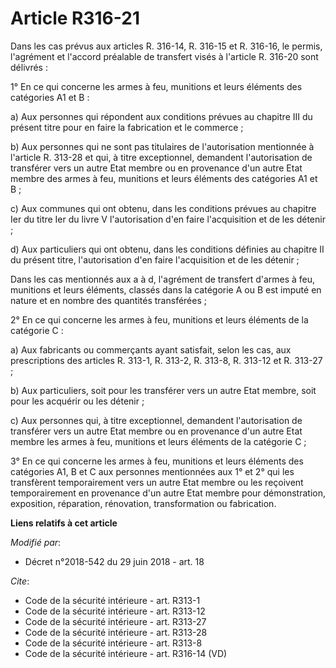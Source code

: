 # Article R316-21

Dans les cas prévus aux articles R. 316-14, R. 316-15 et R. 316-16, le permis, l'agrément et l'accord préalable de transfert
visés à l'article R. 316-20 sont délivrés :

1° En ce qui concerne les armes à feu, munitions et leurs éléments des catégories A1 et B :

a) Aux personnes qui répondent aux conditions prévues au chapitre III du présent titre pour en faire la fabrication et le
commerce ;

b) Aux personnes qui ne sont pas titulaires de l'autorisation mentionnée à l'article R. 313-28 et qui, à titre exceptionnel,
demandent l'autorisation de transférer vers un autre Etat membre ou en provenance d'un autre Etat membre des armes à feu,
munitions et leurs éléments des catégories A1 et B ;

c) Aux communes qui ont obtenu, dans les conditions prévues au chapitre Ier du titre Ier du livre V l'autorisation d'en faire
l'acquisition et de les détenir ;

d) Aux particuliers qui ont obtenu, dans les conditions définies au chapitre II du présent titre, l'autorisation d'en faire
l'acquisition et de les détenir ;

Dans les cas mentionnés aux a à d, l'agrément de transfert d'armes à feu, munitions et leurs éléments, classés dans la
catégorie A ou B est imputé en nature et en nombre des quantités transférées ;

2° En ce qui concerne les armes à feu, munitions et leurs éléments de la catégorie C :

a) Aux fabricants ou commerçants ayant satisfait, selon les cas, aux prescriptions des articles R. 313-1, R. 313-2, R. 313-8,
R. 313-12 et R. 313-27 ;

b) Aux particuliers, soit pour les transférer vers un autre Etat membre, soit pour les acquérir ou les détenir ;

c) Aux personnes qui, à titre exceptionnel, demandent l'autorisation de transférer vers un autre Etat membre ou en provenance
d'un autre Etat membre les armes à feu, munitions et leurs éléments de la catégorie C ;

3° En ce qui concerne les armes à feu, munitions et leurs éléments des catégories A1, B et C aux personnes mentionnées aux 1°
et 2° qui les transfèrent temporairement vers un autre Etat membre ou les reçoivent temporairement en provenance d'un autre
Etat membre pour démonstration, exposition, réparation, rénovation, transformation ou fabrication.

**Liens relatifs à cet article**

_Modifié par_:

  - Décret n°2018-542 du 29 juin 2018 - art. 18

_Cite_:

  - Code de la sécurité intérieure - art. R313-1
  - Code de la sécurité intérieure - art. R313-12
  - Code de la sécurité intérieure - art. R313-27
  - Code de la sécurité intérieure - art. R313-28
  - Code de la sécurité intérieure - art. R313-8
  - Code de la sécurité intérieure - art. R316-14 (VD)
